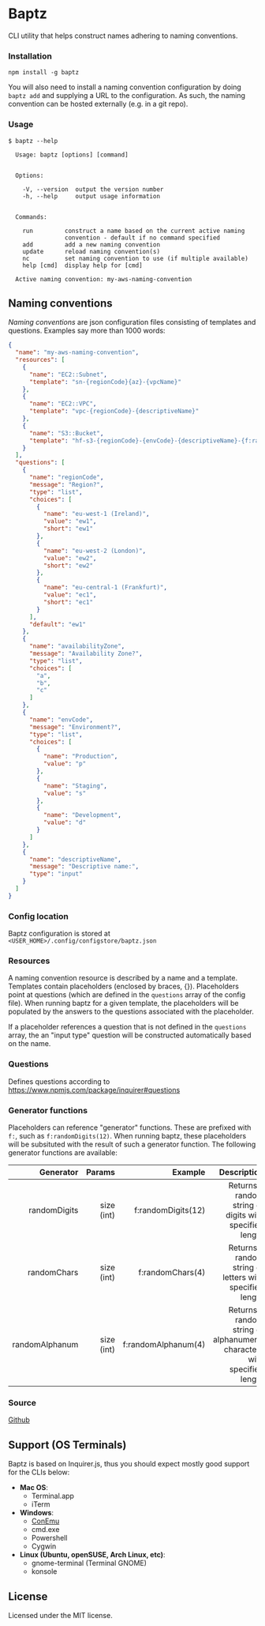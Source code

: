 Baptz
=====

CLI utility that helps construct names adhering to naming conventions.

### Installation
<a name="installation"></a>

``` shell
npm install -g baptz
```

You will also need to install a naming convention configuration by doing `baptz add` and
supplying a URL to the configuration. As such, the naming convention can be hosted externally
(e.g. in a git repo).

### Usage
<a name="installation"></a>

``` shell
$ baptz --help

  Usage: baptz [options] [command]


  Options:

    -V, --version  output the version number
    -h, --help     output usage information


  Commands:

    run         construct a name based on the current active naming 
                convention - default if no command specified
    add         add a new naming convention
    update      reload naming convention(s)
    nc          set naming convention to use (if multiple available)
    help [cmd]  display help for [cmd]

  Active naming convention: my-aws-naming-convention
```


## Naming conventions

_Naming conventions_ are json configuration files consisting of templates and questions. Examples say more than 1000 words:

``` json
{
  "name": "my-aws-naming-convention",
  "resources": [
    {
      "name": "EC2::Subnet",
      "template": "sn-{regionCode}{az}-{vpcName}"
    },
    {
      "name": "EC2::VPC",
      "template": "vpc-{regionCode}-{descriptiveName}"
    },
    {
      "name": "S3::Bucket",
      "template": "hf-s3-{regionCode}-{envCode}-{descriptiveName}-{f:randomDigits(12)}"
    }
  ],
  "questions": [
    {
      "name": "regionCode",
      "message": "Region?",
      "type": "list",
      "choices": [
        {
          "name": "eu-west-1 (Ireland)",
          "value": "ew1",
          "short": "ew1"
        },
        {
          "name": "eu-west-2 (London)",
          "value": "ew2",
          "short": "ew2"
        },
        {
          "name": "eu-central-1 (Frankfurt)",
          "value": "ec1",
          "short": "ec1"
        }
      ],
      "default": "ew1"
    },
    {
      "name": "availabilityZone",
      "message": "Availability Zone?",
      "type": "list",
      "choices": [
        "a",
        "b",
        "c"
      ]
    },
    {
      "name": "envCode",
      "message": "Environment?",
      "type": "list",
      "choices": [
        {
          "name": "Production",
          "value": "p"
        },
        {
          "name": "Staging",
          "value": "s"
        },
        {
          "name": "Development",
          "value": "d"
        }
      ]
    },
    {
      "name": "descriptiveName",
      "message": "Descriptive name:",
      "type": "input"
    }
  ]
}
```

### Config location

Baptz configuration is stored at `<USER_HOME>/.config/configstore/baptz.json`

### Resources

A naming convention resource is described by a name and a template. Templates contain
placeholders (enclosed by braces, {}). Placeholders point at questions (which are defined
in the `questions` array of the config file). When running baptz for a given template,
the placeholders will be populated by the answers to the questions associated with the
placeholder.

If a placeholder references a question that is not defined in the `questions`
array, the an "input type" question will be constructed automatically based on the name.

### Questions

Defines questions according to https://www.npmjs.com/package/inquirer#questions

### Generator functions

Placeholders can reference "generator" functions. These are
prefixed with `f:`, such as `f:randomDigits(12)`. When running baptz, these
placeholders will be subsituted with the result of such a generator function.
The following generator functions are available:

| Generator      | Params        | Example             | Description   |
| -------------: | -------------:| -------------------:| -------------:|
| randomDigits   |  size (int)   | f:randomDigits(12)  | Returns a random string of digits with specified length |        
| randomChars    |  size (int)   | f:randomChars(4)    | Returns a random string of letters with specified length |        
| randomAlphanum |  size (int)   | f:randomAlphanum(4) | Returns a random string of alphanumeric characters with specified length |        





### Source
[Github](https://github.com/kschulst/baptz)


## Support (OS Terminals)
<a name="support"></a>

Baptz is based on Inquirer.js, thus you should expect mostly good support for the CLIs below:

- **Mac OS**:
  - Terminal.app
  - iTerm
- **Windows**:
  - [ConEmu](https://conemu.github.io/)
  - cmd.exe
  - Powershell
  - Cygwin
- **Linux (Ubuntu, openSUSE, Arch Linux, etc)**:
  - gnome-terminal (Terminal GNOME)
  - konsole


## License
<a name="license"></a>

Licensed under the MIT license.
